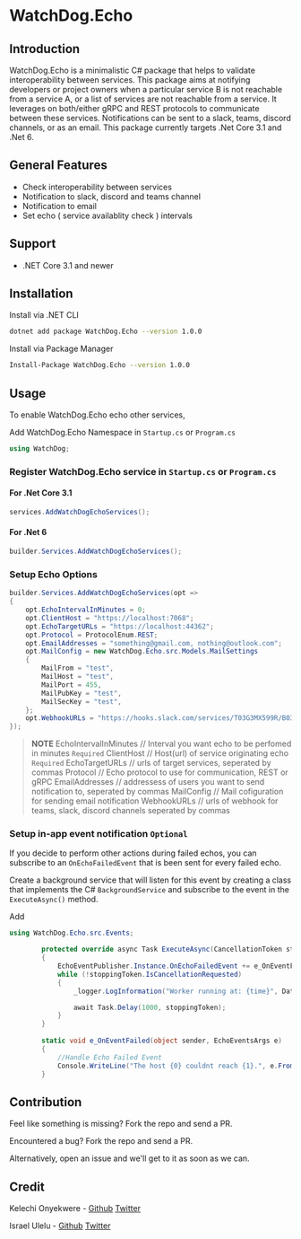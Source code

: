 # WatchDog.Echo


## Introduction

WatchDog.Echo is a minimalistic C# package that helps to validate interoperability between services. This package aims at notifying developers or project owners when a particular service B is not reachable from a service A, or a list of services are not reachable from a service. It leverages on both/either gRPC and REST protocols to communicate between these services. Notifications can be sent to a slack, teams, discord channels, or as an email. This package currently targets .Net Core 3.1 and .Net 6.

## General Features
- Check interoperability between services
- Notification to slack, discord and teams channel
- Notification to email
- Set echo ( service availablity check ) intervals

## Support
- .NET Core 3.1 and newer

## Installation

Install via .NET CLI

```bash
dotnet add package WatchDog.Echo --version 1.0.0
```
Install via Package Manager

```bash
Install-Package WatchDog.Echo --version 1.0.0
```

## Usage
To enable WatchDog.Echo echo other services, 

Add WatchDog.Echo Namespace in `Startup.cs` or `Program.cs`

```c#
using WatchDog;
```

### Register WatchDog.Echo service in `Startup.cs` or `Program.cs`
#### For .Net Core 3.1 

```c#
services.AddWatchDogEchoServices();
```

#### For .Net 6

```c#
builder.Services.AddWatchDogEchoServices();
```

### Setup Echo Options

```c#
builder.Services.AddWatchDogEchoServices(opt =>
{
    opt.EchoIntervalInMinutes = 0; 
    opt.ClientHost = "https://localhost:7068"; 
    opt.EchoTargetURLs = "https://localhost:44362"; 
    opt.Protocol = ProtocolEnum.REST; 
    opt.EmailAddresses = "something@gmail.com, nothing@outlook.com";
    opt.MailConfig = new WatchDog.Echo.src.Models.MailSettings
    {
        MailFrom = "test",
        MailHost = "test",
        MailPort = 455,
        MailPubKey = "test",   
        MailSecKey = "test", 
    };
    opt.WebhookURLs = "https://hooks.slack.com/services/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";
});
```
>**NOTE**
>EchoIntervalInMinutes // Interval you want echo to be perfomed in minutes `Required`
>ClientHost // Host(url) of service originating echo `Required`
>EchoTargetURLs // urls of target services, seperated by commas
>Protocol // Echo protocol to use for communication, REST or gRPC
>EmailAddresses // addressess of users you want to send notification to, seperated by commas
>MailConfig // Mail cofiguration for sending email notification
>WebhookURLs // urls of webhook for teams, slack, discord channels seperated by commas

### Setup in-app event notification `Optional`
If you decide to perform other actions during failed echos, you can subscribe to an `OnEchoFailedEvent` that is been sent for every failed echo.

Create a background service that will listen for this event by creating a class that implements the C# `BackgroundService` and subscribe to the event in the `ExecuteAsync()` method.

Add 
```c#
using WatchDog.Echo.src.Events;
```

```c#
        protected override async Task ExecuteAsync(CancellationToken stoppingToken)
        {
            EchoEventPublisher.Instance.OnEchoFailedEvent += e_OnEventFailed;
            while (!stoppingToken.IsCancellationRequested)
            {
                _logger.LogInformation("Worker running at: {time}", DateTimeOffset.Now);

                await Task.Delay(1000, stoppingToken);
            }
        }
        
        static void e_OnEventFailed(object sender, EchoEventsArgs e)
        {
            //Handle Echo Failed Event
            Console.WriteLine("The host {0} couldnt reach {1}.", e.FromHost, e.ToHost);
        }
```



## Contribution
Feel like something is missing? Fork the repo and send a PR.

Encountered a bug? Fork the repo and send a PR.

Alternatively, open an issue and we'll get to it as soon as we can.

## Credit
Kelechi Onyekwere -  [Github](https://github.com/Khelechy) [Twitter](https://twitter.com/khelechy1337)

Israel Ulelu - [Github](https://github.com/IzyPro) [Twitter](https://twitter.com/IzyPro_)
